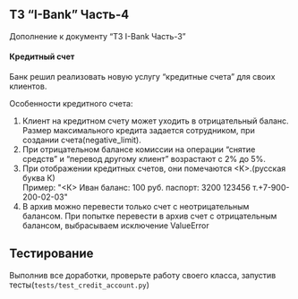 ## ТЗ “I-Bank” Часть-4

Дополнение к документу “ТЗ I-Bank Часть-3”

#### Кредитный счет

Банк решил реализовать новую услугу “кредитные счета” для своих клиентов.

Особенности кредитного счета:

1. Клиент на кредитном счету может уходить в отрицательный баланс. Размер максимального кредита задается сотрудником, при создании счета(negative_limit).
1. При отрицательном балансе комиссии на операции “снятие средств” и “перевод другому клиент” возрастают с 2% до 5%.
1. При отображении кредитных счетов, они помечаются <К>.(русская буква К) \
Пример: "<К> Иван баланс: 100 руб. паспорт: 3200 123456 т.+7-900-200-02-03"
1. В архив можно перевести только счет с неотрицательным балансом. 
   При попытке перевести в архив счет с отрицательным балансом, выбрасываем исключение ValueError

## Тестирование

Выполнив все доработки, проверьте работу своего класса, запустив тесты(`tests/test_credit_account.py`)